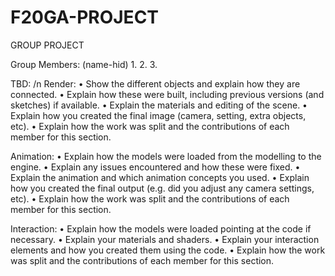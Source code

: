 # F20GA-PROJECT
GROUP PROJECT 

Group Members:
(name-hid)
1.
2.
3.

TBD: /n
Render:
• Show the different objects and explain how they are connected.
• Explain how these were built, including previous versions (and sketches) if available.
• Explain the materials and editing of the scene.
• Explain how you created the final image (camera, setting, extra objects, etc).
• Explain how the work was split and the contributions of each member for this section.

Animation:
• Explain how the models were loaded from the modelling to the engine.
• Explain any issues encountered and how these were fixed.
• Explain the animation and which animation concepts you used.
• Explain how you created the final output (e.g. did you adjust any camera settings, etc).
• Explain how the work was split and the contributions of each member for this section.

Interaction:
• Explain how the models were loaded pointing at the code if necessary.
• Explain your materials and shaders.
• Explain your interaction elements and how you created them using the code.
• Explain how the work was split and the contributions of each member for this section.
